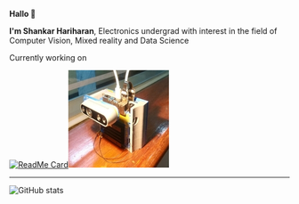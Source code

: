 **Hallo 👋**

**I'm Shankar Hariharan**, 
Electronics undergrad with interest in the field of Computer Vision, Mixed reality and Data Science

Currently working on

[![ReadMe Card](https://github-readme-stats.vercel.app/api/pin/?username=devshank3&repo=JetScan&show_icons=true&hide_border=true&theme=nord)](https://github.com/devshank3/JetScan)![alt text](https://raw.githubusercontent.com/devshank3/devshank3/main/src_dat/jetscan1.jpg "JetScan")


***
![GitHub stats](https://github-readme-stats.vercel.app/api?username=devshank3&show_icons=true&hide_border=true&theme=nord)


